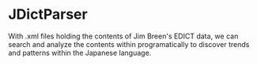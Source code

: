 # JDictParser

With .xml files holding the contents of Jim Breen's EDICT data, we can search and analyze the contents within programatically
to discover trends and patterns within the Japanese language.
